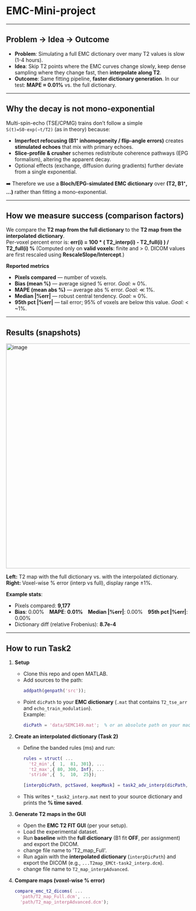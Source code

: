 # EMC-Mini-project

---

## Problem → Idea → Outcome
- **Problem**: Simulating a full EMC dictionary over many T2 values is slow (1-4 hours).
- **Idea**: Skip T2 points where the EMC curves change slowly, keep dense sampling where they change fast, then **interpolate along T2**.
- **Outcome**: Same fitting pipeline, **faster dictionary generation**. In our test: **MAPE ≈ 0.01%** vs. the full dictionary.

---
## Why the decay is **not** mono-exponential

Multi-spin-echo (TSE/CPMG) trains don’t follow a simple `S(t)=S0·exp(−t/T2)` (as in theory) because:
- **Imperfect refocusing (B1⁺ inhomogeneity / flip-angle errors)** creates **stimulated echoes** that mix with primary echoes.
- **Slice-profile & crusher** schemes redistribute coherence pathways (EPG formalism), altering the apparent decay.
- Optional effects (exchange, diffusion during gradients) further deviate from a single exponential.

➡️ Therefore we use a **Bloch/EPG-simulated EMC dictionary** over **(T2, B1⁺, …)** rather than fitting a mono-exponential.

---

## How we measure success (comparison factors)

We compare the **T2 map from the full dictionary** to the **T2 map from the interpolated dictionary**.  
Per-voxel percent error is:
**err(i) = 100 * ( T2_interp(i) - T2_full(i) ) / T2_full(i)  %**
(Computed only on **valid voxels**: finite and > 0. DICOM values are first rescaled using **RescaleSlope/Intercept**.)

**Reported metrics**
- **Pixels compared** — number of voxels.  
- **Bias (mean %)** — average signed % error. *Goal:* ≈ 0%.  
- **MAPE (mean abs %)** — average abs % error. *Goal:* ≪ 1%.  
- **Median |%err|** — robust central tendency. *Goal:* ≈ 0%.  
- **95th pct |%err|** — tail error; 95% of voxels are below this value. *Goal:* < ~1%.

---

## Results (snapshots)
<img width="1058" height="614" alt="image" src="https://github.com/user-attachments/assets/bf72dfc3-4b17-4026-a565-a64a28f1e914" />

**Left:** T2 map with the full dictionary vs. with the interpolated dictionary.  
**Right:** Voxel-wise % error (interp vs full), display range ±1%.

**Example stats**:
- Pixels compared: **9,177**  
- **Bias**: 0.00% **MAPE**: **0.01%** **Median |%err|**: 0.00% **95th pct |%err|**: 0.00%  
- Dictionary diff (relative Frobenius): **8.7e-4**

---
## How to run Task2

1. **Setup**
   - Clone this repo and open MATLAB.
   - Add sources to the path:
     ```matlab
     addpath(genpath('src'));
     ```
   - Point `dicPath` to your **EMC dictionary** (`.mat` that contains `T2_tse_arr` and `echo_train_modulation`).  
     Example:
     ```matlab
     dicPath = 'data/SEMC149.mat';  % or an absolute path on your machine
     ```

2. **Create an interpolated dictionary (Task 2)**
   - Define the banded rules (ms) and run:
     ```matlab
     rules = struct( ...
       't2_min',{  1,  81, 301}, ...
       't2_max',{ 80, 300, Inf}, ...
       'stride',{  5,  10,  25});

     [interpDicPath, pctSaved, keepMask] = task2_adv_interp(dicPath, rules, 'pchip');
     ```
   - This writes `*_task2_interp.mat` next to your source dictionary and prints the **% time saved**.

3. **Generate T2 maps in the GUI**
   - Open the **EMC T2 FIT GUI** (per your setup).
   - Load the experimental dataset.
   - Run **baseline** with the **full dictionary** (B1 fit **OFF**, per assignment) and export the DICOM.
   - change file name to  'T2_map_Full'.
   - Run again with the **interpolated dictionary** (`interpDicPath`) and export the DICOM (e.g., `...T2map_EMCt-task2_interp.dcm`).
   - change file name to  `T2_map_interpAdvanced`.

4. **Compare maps (voxel-wise % error)**
   ```matlab
   compare_emc_t2_dicoms( ...
     'path/T2_map_Full.dcm', ...
     'path/T2_map_interpAdvanced.dcm');



